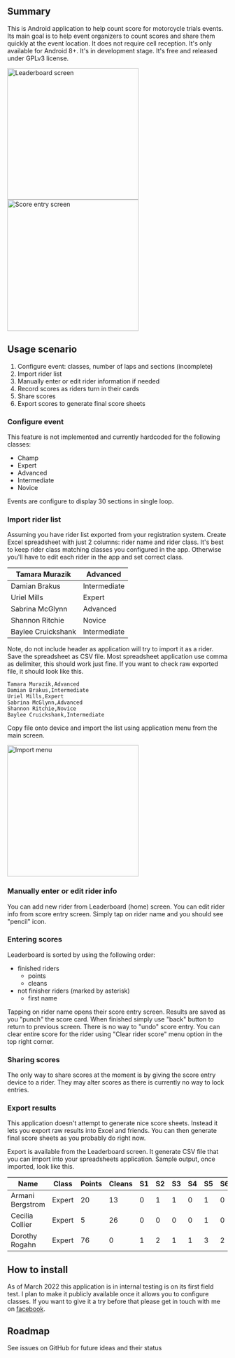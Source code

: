 ## Summary

This is Android application to help count score for motorcycle trials events.
Its main goal is to help event organizers to count scores and share them quickly at the event location.
It does not require cell reception.
It's only available for Android 8+.
It's in development stage.
It's free and released under GPLv3 license.

<img src="img/leaderboard.png" width="300" alt="Leaderboard screen" />

<img src="img/score-entry.png" width="300" alt="Score entry screen" />

## Usage scenario
1. Configure event: classes, number of laps and sections (incomplete)  
2. Import rider list
3. Manually enter or edit rider information if needed
4. Record scores as riders turn in their cards
5. Share scores
6. Export scores to generate final score sheets

### Configure event
This feature is not implemented and currently hardcoded for the following classes:
* Champ
* Expert
* Advanced
* Intermediate
* Novice

Events are configure to display 30 sections in single loop.

### Import rider list
Assuming you have rider list exported from your registration system. 
Create Excel spreadsheet with just 2 columns: rider name and rider class.
It's best to keep rider class matching classes you configured in the app.
Otherwise you'll have to edit each rider in the app and set correct class.

| Tamara Murazik | Advanced |
| --- | --- |
| Damian Brakus | Intermediate |
| Uriel Mills | Expert |
| Sabrina McGlynn | Advanced | 
| Shannon Ritchie | Novice |
| Baylee Cruickshank | Intermediate |

Note, do not include header as application will try to import it as a rider.
Save the spreadsheet as CSV file.
Most spreadsheet application use comma as delimiter, this should work just fine.
If you want to check raw exported file, it should look like this.

```csv
Tamara Murazik,Advanced
Damian Brakus,Intermediate
Uriel Mills,Expert
Sabrina McGlynn,Advanced
Shannon Ritchie,Novice
Baylee Cruickshank,Intermediate
```

Copy file onto device and import the list using application menu from the main screen.

<img src="img/import-riders.png" width="300" alt="Import menu" />

### Manually enter or edit rider info

You can add new rider from Leaderboard (home) screen.
You can edit rider info from score entry screen. 
Simply tap on rider name and you should see "pencil" icon.

### Entering scores
Leaderboard is sorted by using the following order:

* finished riders
  * points
  * cleans
* not finisher riders (marked by asterisk)
  * first name

Tapping on rider name opens their score entry screen.
Results are saved as you "punch" the score card.
When finished simply use "back" button to return to previous screen.
There is no way to "undo" score entry.
You can clear entire score for the rider using "Clear rider score" menu option in the top right corner.

### Sharing scores
The only way to share scores at the moment is by giving the score entry device to a rider.
They may alter scores as there is currently no way to lock entries.

### Export results
This application doesn't attempt to generate nice score sheets. 
Instead it lets you export raw results into Excel and friends.
You can then generate final score sheets as you probably do right now.

Export is available from the Leaderboard screen.
It generate CSV file that you can import into your spreadsheets application.
Sample output, once imported, look like this.

| Name | Class | Points | Cleans | S1 | S2 | S3 | S4 | S5 | S6 | S7 | S8 | S9 | S10 | S11 | S12 | S13 |
| --- | --- | --- | --- | --- | --- | --- | --- | --- | --- | --- | --- | --- | --- | --- | --- | --- |
| Armani Bergstrom | Expert | 20 | 13 | 0 | 1 | 1 | 0 | 1 | 0 | 1 | 0 | 0 | 0 | 1 | 1 | 2 |  
| Cecilia Collier | Expert | 5   | 26 | 0 | 0 | 0 | 0 | 1 | 0 | 0 | 0 | 0 | 0 | 0 | 0 | 0 | 
| Dorothy Rogahn | Expert | 76   |  0 | 1 | 2 | 1 | 1 | 3 | 2 | 5 | 3 | 2 | 3 | 2 | 1 | 2 |

## How to install
As of March 2022 this application is in internal testing is on its first field test. 
I plan to make it publicly available once it allows you to configure classes.
If you want to give it a try before that please get in touch with me on [facebook](https://www.facebook.com/vitali.yakavenka/).

## Roadmap
See issues on GitHub for future ideas and their status 

